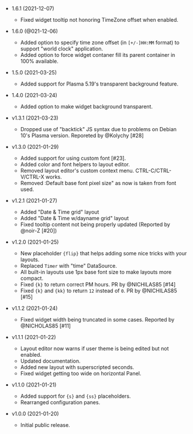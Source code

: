 * 1.6.1 (2021-12-07)
  * Fixed widget tooltip not honoring TimeZone offset when enabled.

* 1.6.0 (@021-12-06)
  * Added option to specify time zone offset (in `[+/-]HH:MM` format) to support "world clock" application.
  * Added option to force widget contaner fill its parent container in 100% available.

* 1.5.0 (2021-03-25)
  * Added support for Plasma 5.19's transparent background feature.

* 1.4.0 (2021-03-24)
  * Added option to make widget background transparent.

* v1.3.1 (2021-03-23)
  * Dropped use of "backtick" JS syntax due to problems on Debian 10's Plasma
    version. Reporeted by @Kolychy [#28]

* v1.3.0 (2021-01-29)
  * Added support for using custom font [#23].
  * Added color and font helpers to layout editor.
  * Removed layout editor's custom context menu. CTRL-C/CTRL-V/CTRL-X works.
  * Removed :Default base font pixel size" as now is taken from font used.

* v1.2.1 (2021-01-27)
  * Added "Date & Time grid" layout
  * Added "Date & Time w/dayname grid" layout
  * Fixed tooltip content not being properly updated (Reported by @noir-Z [#20])

* v1.2.0 (2021-01-25)
  * New placeholder `{flip}` that helps adding some nice tricks with your layouts.
  * Replaced `Timer` with "time" DataSource.
  * All built-in layouts use 1px base font size to make layouts more compact.
  * Fixed `{k}` to return correct PM hours. PR by @NICHILAS85 [#14]
  * Fixed `{k}` and `{kk}` to return `12` instead of `0`. PR by @NICHILAS85 [#15]

* v1.1.2 (2021-01-24)
  * Fixed widget width being truncated in some cases. Reported by @NICHOLAS85 [#11]

* v1.1.1 (2021-01-22)
  * Layout editor now warns if user theme is being edited but not enabled.
  * Updated documentation.
  * Added new layout with superscripted seconds.
  * Fixed widget getting too wide on horizontal Panel.

* v1.1.0 (2021-01-21)
  * Added support for `{s}` and `{ss}` placeholders.
  * Rearranged configuration panes.

* v1.0.0 (2021-01-20)
  * Initial public release.
